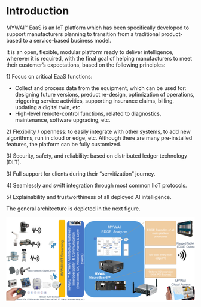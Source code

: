 # Introduction

MYWAI™ EaaS is an IoT platform which has been specifically developed to support manufacturers planning to transition from a traditional product-based to a service-based business model.

It is an open, flexible, modular platform ready to deliver intelligence, wherever it is required, with the final goal of helping manufacturers to meet their customer’s expectations, based on the following principles:

&#x20;1\) Focus on critical EaaS functions:

* Collect and process data from the equipment, which can be used for: designing future versions, preduct re-design, optimization of operations, triggering service activities, supporting insurance claims, billing, updating a digital twin, etc.
* High-level remote-control functions, related to diagnostics, maintenance, software upgrading, etc.

2\) Flexibility / openness: to easily integrate with other systems, to add new algorithms, run in cloud or edge, etc. Although there are many pre-installed features, the platform can be fully customized.

3\)      Security, safety, and reliability: based on distributed ledger technology (DLT).

3\)      Full support for clients during their “servitization” journey.

4\)      Seamlessly and swift integration through most common IIoT protocols.

5\)      Explainability and trustworthiness of all deployed AI intelligence.

The general architecture is depicted in the next figure.

![](<.gitbook/assets/image (12).png>)
